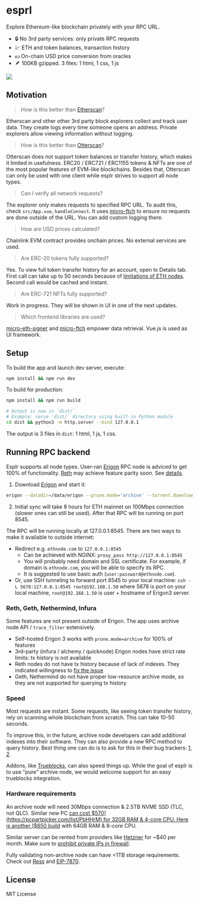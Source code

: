 # esprl

Explore Ethereum-like blockchain privately with your RPC URL.

- 🔒 No 3rd party services: only private RPC requests
- 💹 ETH and token balances, transaction history
- 💵 On-chain USD price conversion from oracles
- 🪶 100KB gzipped. 3 files: 1 html, 1 css, 1 js

![](https://github.com/user-attachments/assets/61bbfb4c-858c-4fee-8a25-ebb3871b8f70)

## Motivation

> How is this better than [Etherscan](https://etherscan.io)?

Etherscan and other other 3rd party block explorers collect and track user data. They create logs every time someone opens an address. Private explorers allow viewing information without logging.

> How is this better than [Otterscan](https://github.com/otterscan/otterscan)?

Otterscan does not support token balances or transfer history, which makes it limited in usefulness. ERC20 / ERC721 / ERC1155 tokens & NFTs are one of the most popular features of EVM-like blockchains. Besides that, Otterscan can only be used with one client while esplr strives to support all node types.

> Can I verify all network requests?

The explorer only makes requests to specified RPC URL. To audit this, check `src/App.vue`,
`handleConnect`. It uses [micro-ftch](https://github.com/paulmillr/micro-ftch) to
ensure no requests are done outside of the URL. You can add custom logging there.

> How are USD prices calculated?

Chainlink EVM contract provides onchain prices. No external services are used.

> Are ERC-20 tokens fully supported?

Yes. To view full token transfer history for an account, open tx Details tab.
First call can take up to 50 seconds because of [limitations of ETH nodes](#speed).
Second call would be cached and instant.

> Are ERC-721 NFTs fully supported?

Work in progress. They will be shown in UI in one of the next updates.

> Which frontend libraries are used?

[micro-eth-signer](https://github.com/paulmillr/micro-eth-signer) and
[micro-ftch](https://github.com/paulmillr/micro-ftch) empower data retrieval.
Vue.js is used as UI framework.

## Setup

To build the app and launch dev server, execute:

```sh
npm install && npm run dev
```

To build for production:

```sh
npm install && npm run build

# Output is now in `dist/`
# Example: serve `dist/` directory using built-in Python module
cd dist && python3 -m http.server --bind 127.0.0.1
```

The output is 3 files in `dist`: 1 html, 1 js, 1 css.

## Running RPC backend

Esplr supports all node types.
User-ran [Erigon](https://github.com/erigontech/erigon) RPC node is adviced to get 100% of functionality.
[Reth](https://github.com/paradigmxyz/reth) may achieve feature parity soon. See [details](#reth-geth-nethermind-infura).

1. Download [Erigon](https://github.com/erigontech/erigon/releases) and start it:

```sh
erigon --datadir=/data/erigon --prune.mode='archive' --torrent.download.rate="100mb" --http --http.api=eth,erigon,web3,net,debug,trace,txpool,ots --ws --http.corsdomain='*'
```

2. Initial sync will take 8 hours for ETH mainnet on 100Mbps connection (slower ones can still be used). After that RPC will be running on port 8545.

The RPC will be running locally at 127.0.0.1:8545. There are two ways to make it available to outside internet:

* Redirect e.g. `ethnode.com` to `127.0.0.1:8545`
    - Can be achieved with NGINX: `proxy_pass http://127.0.0.1:8545`
    - You will probably need domain and SSL certificate. For example, if domain is `ethnode.com`, you will be able to specify its RPC.
    - It is suggested to use basic auth (`user:password@ethnode.com`).
* Or, use SSH tunneling to forward port 8545 to your local machine:
   `ssh -L 5678:127.0.0.1:8545 root@192.168.1.50` where 5678 is port on your local machine,
   `root@192.168.1.50` is user + hostname of Erigon3 server.

### Reth, Geth, Nethermind, Infura

Some features are not present outside of Erigon. The app uses archive node API / `trace_filter` extensively.

- Self-hosted Erigon 3 works with `prune.mode=archive` for 100% of features
- 3rd-party (infura / alchemy / quicknode) Erigon nodes have strict rate limits: tx history is not available
- Reth nodes do not have tx history because of lack of indexes. They indicated
  willingness to [fix the issue](https://github.com/paradigmxyz/reth/issues/4799)
- Geth, Nethermind do not have proper low-resource archive mode, so they are not supported for querying tx history

### Speed

Most requests are instant. Some requests, like seeing token transfer history, rely on
scanning whole blockchain from scratch. This can take 10-50 seconds.

To improve this, in the future, archive node developers can add
additional indexes into their software. They can also provide a new RPC method
to query history. Best thing one can do is to ask for this in their bug trackers:
[1](https://github.com/erigontech/erigon/issues), [2](https://github.com/paradigmxyz/reth/issues/4799).

Addons, like [Trueblocks](https://trueblocks.io), can also speed things up.
While the goal of esplr is to use "pure" archive node, we would welcome support for
an easy trueblocks integration.

### Hardware requirements

An archive node will need 30Mbps connection & 2.5TB NVME SSD (TLC, not QLC).
Similar new PC [can cost $570](https://pcpartpicker.com/list/PbHHrM) for 32GB RAM & 4-core CPU.
Here is another [$650 build](https://pcpartpicker.com/list/zKthBq) with 64GB RAM & 8-core CPU.

Similar server can be rented from providers like [Hetzner](https://www.hetzner.com) for ~$40 per month.
Make sure to [prohibit private IPs in firewall](https://ethereum.stackexchange.com/questions/6386/how-to-prevent-being-blacklisted-for-running-an-ethereum-client/13068).

Fully validating non-archive node can have <1TB storage requirements. Check out [Ress](https://www.paradigm.xyz/2025/03/stateless-reth-nodes) and [EIP-7870](https://eips.ethereum.org/EIPS/eip-7870).

## License

MIT License
